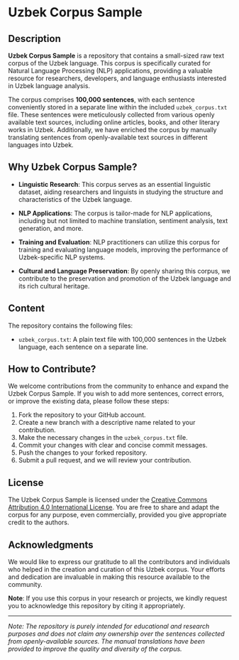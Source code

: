 # Uzbek Corpus Sample

## Description

**Uzbek Corpus Sample** is a repository that contains a small-sized raw text corpus of the Uzbek language. This corpus is specifically curated for Natural Language Processing (NLP) applications, providing a valuable resource for researchers, developers, and language enthusiasts interested in Uzbek language analysis.

The corpus comprises **100,000 sentences**, with each sentence conveniently stored in a separate line within the included `uzbek_corpus.txt` file. These sentences were meticulously collected from various openly available text sources, including online articles, books, and other literary works in Uzbek. Additionally, we have enriched the corpus by manually translating sentences from openly-available text sources in different languages into Uzbek.

## Why Uzbek Corpus Sample?

- **Linguistic Research**: This corpus serves as an essential linguistic dataset, aiding researchers and linguists in studying the structure and characteristics of the Uzbek language.

- **NLP Applications**: The corpus is tailor-made for NLP applications, including but not limited to machine translation, sentiment analysis, text generation, and more.

- **Training and Evaluation**: NLP practitioners can utilize this corpus for training and evaluating language models, improving the performance of Uzbek-specific NLP systems.

- **Cultural and Language Preservation**: By openly sharing this corpus, we contribute to the preservation and promotion of the Uzbek language and its rich cultural heritage.

## Content

The repository contains the following files:

- `uzbek_corpus.txt`: A plain text file with 100,000 sentences in the Uzbek language, each sentence on a separate line.

## How to Contribute?

We welcome contributions from the community to enhance and expand the Uzbek Corpus Sample. If you wish to add more sentences, correct errors, or improve the existing data, please follow these steps:

1. Fork the repository to your GitHub account.
2. Create a new branch with a descriptive name related to your contribution.
3. Make the necessary changes in the `uzbek_corpus.txt` file.
4. Commit your changes with clear and concise commit messages.
5. Push the changes to your forked repository.
6. Submit a pull request, and we will review your contribution.

## License

The Uzbek Corpus Sample is licensed under the [Creative Commons Attribution 4.0 International License](https://creativecommons.org/licenses/by/4.0/). You are free to share and adapt the corpus for any purpose, even commercially, provided you give appropriate credit to the authors.

## Acknowledgments

We would like to express our gratitude to all the contributors and individuals who helped in the creation and curation of this Uzbek corpus. Your efforts and dedication are invaluable in making this resource available to the community.

**Note**: If you use this corpus in your research or projects, we kindly request you to acknowledge this repository by citing it appropriately.

---
*Note: The repository is purely intended for educational and research purposes and does not claim any ownership over the sentences collected from openly-available sources. The manual translations have been provided to improve the quality and diversity of the corpus.*
